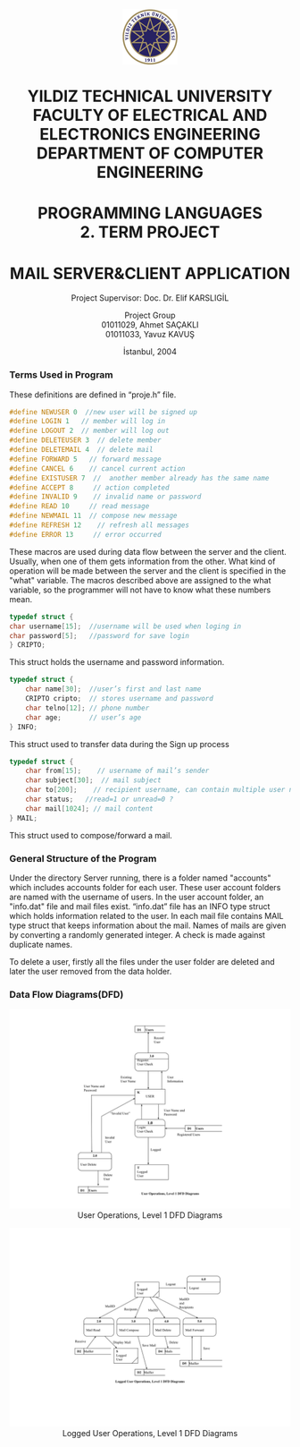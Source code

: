 <p align="center">
    <img align="center" src="uni-logo.gif" alt="Yildiz Technical University"/>
</p>

<h1 align="center">
    YILDIZ TECHNICAL UNIVERSITY<br />
    FACULTY OF  ELECTRICAL AND ELECTRONICS ENGINEERING<br />
    DEPARTMENT OF COMPUTER ENGINEERING
</h1>


<h1 align="center">
    PROGRAMMING LANGUAGES<br />
    2. TERM PROJECT
</h1>


<h1 align="center">MAIL SERVER&CLIENT APPLICATION</h1>


<p align="center">Project Supervisor: Doc. Dr. Elif KARSLIGİL</p>


<p align="center">
    Project Group<br />
    01011029, Ahmet SAÇAKLI<br />
    01011033, Yavuz KAVUŞ<br />
</p>


<p align="center">
    İstanbul, 2004
</p>

### Terms Used in Program

These definitions are  defined in “proje.h” file.
```c
#define NEWUSER 0  //new user will be signed up
#define LOGIN 1   // member will log in
#define LOGOUT 2  // member will log out
#define DELETEUSER 3  // delete member
#define DELETEMAIL 4  // delete mail
#define FORWARD 5   // forward message
#define CANCEL 6    // cancel current action
#define EXISTUSER 7  //  another member already has the same name
#define ACCEPT 8     // action completed
#define INVALID 9    // invalid name or password
#define READ 10     // read message
#define NEWMAIL 11  // compose new message
#define REFRESH 12    // refresh all messages
#define ERROR 13     // error occurred
```
These macros are used during data flow between the server and the client. Usually, when one of them gets information from the other. What kind of operation will be made between the server and the client is specified in the "what" variable. The macros described above are assigned to the what variable, so the programmer will not have to know what these numbers mean. 
```c
typedef struct {
char username[15];  //username will be used when loging in    
char password[5];   //password for save login
} CRIPTO;
```
This struct holds the username and password information.

```c
typedef struct {
    char name[30];  //user’s first and last name
    CRIPTO cripto;  // stores username and password
    char telno[12]; // phone number
    char age;       // user’s age
} INFO;
```
This struct used to transfer data during the Sign up process

```c
typedef struct {
    char from[15];    // username of mail’s sender
    char subject[30];  // mail subject
    char to[200];    // recipient username, can contain multiple user name
    char status;   //read=1 or unread=0 ?
    char mail[1024]; // mail content
} MAIL;
```
This struct used to compose/forward a mail.



### General Structure of the Program

Under the directory Server running, there is a folder named "accounts" which includes accounts folder for each user. These user account folders are named with the username of users. In the user account folder, an "info.dat" file and mail files exist. “info.dat” file has an INFO type struct which holds information related to the user. In each mail file contains MAIL type struct that keeps information about the mail. Names of mails are given by converting a randomly generated integer. A check is made against duplicate names. 

To delete a user, firstly all the files under the user folder are deleted and later the user removed from the data holder.


### Data Flow Diagrams(DFD)
<p align="center">
    <img src="dfd-1.svg" alt="Data Flow Diagrams" /><br />
    User Operations, Level 1 DFD Diagrams
</p>
<p align="center">
    <img src="dfd-2.svg" alt="Data Flow Diagrams" /><br />
    Logged User Operations, Level 1 DFD Diagrams
</p>
